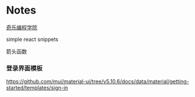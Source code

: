 # Notes

[奇乐编程学院](https://www.bilibili.com/video/BV1ZL4y1p7Ds/?spm_id_from=333.337.search-card.all.click&vd_source=df203f281c982df7abeb5fe4838d89e8)

simple react snippets

箭头函数

### 登录界面模板
https://github.com/mui/material-ui/tree/v5.10.6/docs/data/material/getting-started/templates/sign-in


